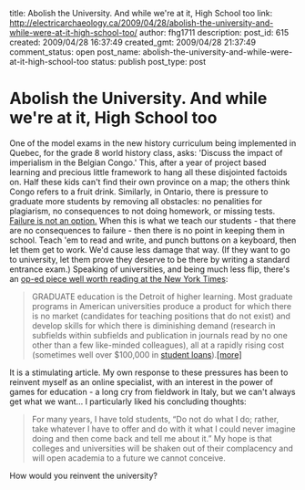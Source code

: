 title: Abolish the University. And while we're at it, High School too
link: http://electricarchaeology.ca/2009/04/28/abolish-the-university-and-while-were-at-it-high-school-too/
author: fhg1711
description: 
post_id: 615
created: 2009/04/28 16:37:49
created_gmt: 2009/04/28 21:37:49
comment_status: open
post_name: abolish-the-university-and-while-were-at-it-high-school-too
status: publish
post_type: post

# Abolish the University. And while we're at it, High School too

One of the model exams in the new history curriculum being implemented in Quebec, for the grade 8 world history class, asks: 'Discuss the impact of imperialism in the Belgian Congo.' This, after a year of project based learning and precious little framework to hang all these disjointed factoids on. Half these kids can't find their own province on a map; the others think Congo refers to a fruit drink. Similarly, in Ontario, there is pressure to graduate more students by removing all obstacles: no penalities for plagiarism, no consequences to not doing homework, or missing tests. [Failure is not an option.](http://ago.mobile.globeandmail.com/generated/archive/RTGAM/html/20080829/wcowent30.html) When this is what we teach our students - that there are no consequences to failure - then there is no point in keeping them in school. Teach 'em to read and write, and punch buttons on a keyboard, then let them get to work. We'd cause less damage that way. (If they want to go to university, let them prove they deserve to be there by writing a standard entrance exam.) Speaking of universities, and being much less flip, there's an [op-ed piece well worth reading at the New York Times](http://www.nytimes.com/2009/04/27/opinion/27taylor.html?_r=1): 

> GRADUATE education is the Detroit of higher learning. Most graduate programs in American universities produce a product for which there is no market (candidates for teaching positions that do not exist) and develop skills for which there is diminishing demand (research in subfields within subfields and publication in journals read by no one other than a few like-minded colleagues), all at a rapidly rising cost (sometimes well over $100,000 in [student loans](http://topics.nytimes.com/top/reference/timestopics/subjects/s/student_loans/index.html?inline=nyt-classifier)).[[more]](http://www.nytimes.com/2009/04/27/opinion/27taylor.html?_r=1)

It is a stimulating article. My own response to these pressures has been to reinvent myself as an online specialist, with an interest in the power of games for education - a long cry from fieldwork in Italy, but we can't always get what we want... I particularly liked his concluding thoughts: 

> For many years, I have told students, “Do not do what I do; rather, take whatever I have to offer and do with it what I could never imagine doing and then come back and tell me about it.” My hope is that colleges and universities will be shaken out of their complacency and will open academia to a future we cannot conceive.

How would you reinvent the university?